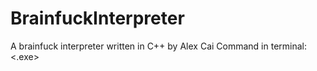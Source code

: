 # BrainfuckInterpreter
A brainfuck interpreter written in C++ by Alex Cai
Command in terminal:
<.exe> <bf file>
